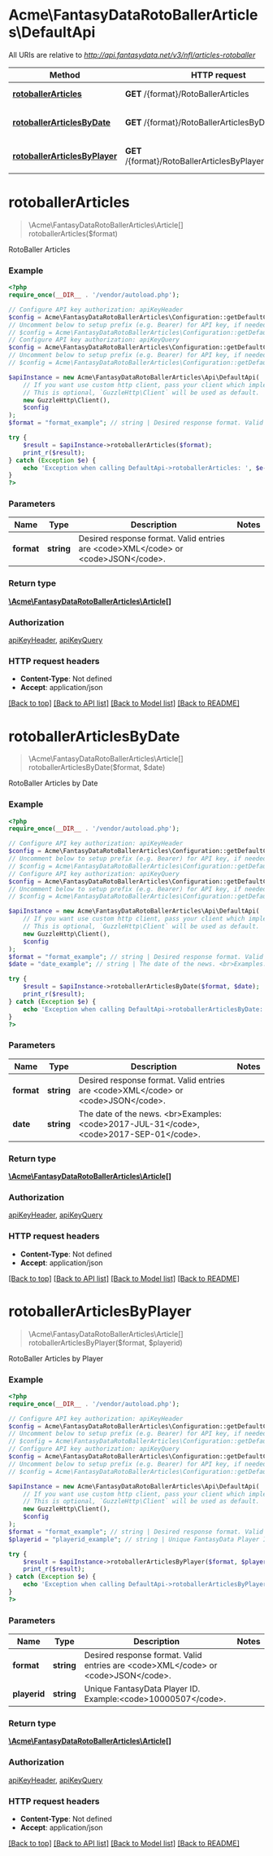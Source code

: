 # Acme\FantasyDataRotoBallerArticles\DefaultApi

All URIs are relative to *http://api.fantasydata.net/v3/nfl/articles-rotoballer*

Method | HTTP request | Description
------------- | ------------- | -------------
[**rotoballerArticles**](DefaultApi.md#rotoballerArticles) | **GET** /{format}/RotoBallerArticles | RotoBaller Articles
[**rotoballerArticlesByDate**](DefaultApi.md#rotoballerArticlesByDate) | **GET** /{format}/RotoBallerArticlesByDate/{date} | RotoBaller Articles by Date
[**rotoballerArticlesByPlayer**](DefaultApi.md#rotoballerArticlesByPlayer) | **GET** /{format}/RotoBallerArticlesByPlayerID/{playerid} | RotoBaller Articles by Player


# **rotoballerArticles**
> \Acme\FantasyDataRotoBallerArticles\\Article[] rotoballerArticles($format)

RotoBaller Articles

### Example
```php
<?php
require_once(__DIR__ . '/vendor/autoload.php');

// Configure API key authorization: apiKeyHeader
$config = Acme\FantasyDataRotoBallerArticles\Configuration::getDefaultConfiguration()->setApiKey('Ocp-Apim-Subscription-Key', 'YOUR_API_KEY');
// Uncomment below to setup prefix (e.g. Bearer) for API key, if needed
// $config = Acme\FantasyDataRotoBallerArticles\Configuration::getDefaultConfiguration()->setApiKeyPrefix('Ocp-Apim-Subscription-Key', 'Bearer');
// Configure API key authorization: apiKeyQuery
$config = Acme\FantasyDataRotoBallerArticles\Configuration::getDefaultConfiguration()->setApiKey('subscription-key', 'YOUR_API_KEY');
// Uncomment below to setup prefix (e.g. Bearer) for API key, if needed
// $config = Acme\FantasyDataRotoBallerArticles\Configuration::getDefaultConfiguration()->setApiKeyPrefix('subscription-key', 'Bearer');

$apiInstance = new Acme\FantasyDataRotoBallerArticles\Api\DefaultApi(
    // If you want use custom http client, pass your client which implements `GuzzleHttp\ClientInterface`.
    // This is optional, `GuzzleHttp\Client` will be used as default.
    new GuzzleHttp\Client(),
    $config
);
$format = "format_example"; // string | Desired response format. Valid entries are <code>XML</code> or <code>JSON</code>.

try {
    $result = $apiInstance->rotoballerArticles($format);
    print_r($result);
} catch (Exception $e) {
    echo 'Exception when calling DefaultApi->rotoballerArticles: ', $e->getMessage(), PHP_EOL;
}
?>
```

### Parameters

Name | Type | Description  | Notes
------------- | ------------- | ------------- | -------------
 **format** | **string**| Desired response format. Valid entries are &lt;code&gt;XML&lt;/code&gt; or &lt;code&gt;JSON&lt;/code&gt;. |

### Return type

[**\Acme\FantasyDataRotoBallerArticles\\Article[]**](../Model/Article.md)

### Authorization

[apiKeyHeader](../../README.md#apiKeyHeader), [apiKeyQuery](../../README.md#apiKeyQuery)

### HTTP request headers

 - **Content-Type**: Not defined
 - **Accept**: application/json

[[Back to top]](#) [[Back to API list]](../../README.md#documentation-for-api-endpoints) [[Back to Model list]](../../README.md#documentation-for-models) [[Back to README]](../../README.md)

# **rotoballerArticlesByDate**
> \Acme\FantasyDataRotoBallerArticles\\Article[] rotoballerArticlesByDate($format, $date)

RotoBaller Articles by Date

### Example
```php
<?php
require_once(__DIR__ . '/vendor/autoload.php');

// Configure API key authorization: apiKeyHeader
$config = Acme\FantasyDataRotoBallerArticles\Configuration::getDefaultConfiguration()->setApiKey('Ocp-Apim-Subscription-Key', 'YOUR_API_KEY');
// Uncomment below to setup prefix (e.g. Bearer) for API key, if needed
// $config = Acme\FantasyDataRotoBallerArticles\Configuration::getDefaultConfiguration()->setApiKeyPrefix('Ocp-Apim-Subscription-Key', 'Bearer');
// Configure API key authorization: apiKeyQuery
$config = Acme\FantasyDataRotoBallerArticles\Configuration::getDefaultConfiguration()->setApiKey('subscription-key', 'YOUR_API_KEY');
// Uncomment below to setup prefix (e.g. Bearer) for API key, if needed
// $config = Acme\FantasyDataRotoBallerArticles\Configuration::getDefaultConfiguration()->setApiKeyPrefix('subscription-key', 'Bearer');

$apiInstance = new Acme\FantasyDataRotoBallerArticles\Api\DefaultApi(
    // If you want use custom http client, pass your client which implements `GuzzleHttp\ClientInterface`.
    // This is optional, `GuzzleHttp\Client` will be used as default.
    new GuzzleHttp\Client(),
    $config
);
$format = "format_example"; // string | Desired response format. Valid entries are <code>XML</code> or <code>JSON</code>.
$date = "date_example"; // string | The date of the news. <br>Examples: <code>2017-JUL-31</code>, <code>2017-SEP-01</code>.

try {
    $result = $apiInstance->rotoballerArticlesByDate($format, $date);
    print_r($result);
} catch (Exception $e) {
    echo 'Exception when calling DefaultApi->rotoballerArticlesByDate: ', $e->getMessage(), PHP_EOL;
}
?>
```

### Parameters

Name | Type | Description  | Notes
------------- | ------------- | ------------- | -------------
 **format** | **string**| Desired response format. Valid entries are &lt;code&gt;XML&lt;/code&gt; or &lt;code&gt;JSON&lt;/code&gt;. |
 **date** | **string**| The date of the news. &lt;br&gt;Examples: &lt;code&gt;2017-JUL-31&lt;/code&gt;, &lt;code&gt;2017-SEP-01&lt;/code&gt;. |

### Return type

[**\Acme\FantasyDataRotoBallerArticles\\Article[]**](../Model/Article.md)

### Authorization

[apiKeyHeader](../../README.md#apiKeyHeader), [apiKeyQuery](../../README.md#apiKeyQuery)

### HTTP request headers

 - **Content-Type**: Not defined
 - **Accept**: application/json

[[Back to top]](#) [[Back to API list]](../../README.md#documentation-for-api-endpoints) [[Back to Model list]](../../README.md#documentation-for-models) [[Back to README]](../../README.md)

# **rotoballerArticlesByPlayer**
> \Acme\FantasyDataRotoBallerArticles\\Article[] rotoballerArticlesByPlayer($format, $playerid)

RotoBaller Articles by Player

### Example
```php
<?php
require_once(__DIR__ . '/vendor/autoload.php');

// Configure API key authorization: apiKeyHeader
$config = Acme\FantasyDataRotoBallerArticles\Configuration::getDefaultConfiguration()->setApiKey('Ocp-Apim-Subscription-Key', 'YOUR_API_KEY');
// Uncomment below to setup prefix (e.g. Bearer) for API key, if needed
// $config = Acme\FantasyDataRotoBallerArticles\Configuration::getDefaultConfiguration()->setApiKeyPrefix('Ocp-Apim-Subscription-Key', 'Bearer');
// Configure API key authorization: apiKeyQuery
$config = Acme\FantasyDataRotoBallerArticles\Configuration::getDefaultConfiguration()->setApiKey('subscription-key', 'YOUR_API_KEY');
// Uncomment below to setup prefix (e.g. Bearer) for API key, if needed
// $config = Acme\FantasyDataRotoBallerArticles\Configuration::getDefaultConfiguration()->setApiKeyPrefix('subscription-key', 'Bearer');

$apiInstance = new Acme\FantasyDataRotoBallerArticles\Api\DefaultApi(
    // If you want use custom http client, pass your client which implements `GuzzleHttp\ClientInterface`.
    // This is optional, `GuzzleHttp\Client` will be used as default.
    new GuzzleHttp\Client(),
    $config
);
$format = "format_example"; // string | Desired response format. Valid entries are <code>XML</code> or <code>JSON</code>.
$playerid = "playerid_example"; // string | Unique FantasyData Player ID. Example:<code>10000507</code>.

try {
    $result = $apiInstance->rotoballerArticlesByPlayer($format, $playerid);
    print_r($result);
} catch (Exception $e) {
    echo 'Exception when calling DefaultApi->rotoballerArticlesByPlayer: ', $e->getMessage(), PHP_EOL;
}
?>
```

### Parameters

Name | Type | Description  | Notes
------------- | ------------- | ------------- | -------------
 **format** | **string**| Desired response format. Valid entries are &lt;code&gt;XML&lt;/code&gt; or &lt;code&gt;JSON&lt;/code&gt;. |
 **playerid** | **string**| Unique FantasyData Player ID. Example:&lt;code&gt;10000507&lt;/code&gt;. |

### Return type

[**\Acme\FantasyDataRotoBallerArticles\\Article[]**](../Model/Article.md)

### Authorization

[apiKeyHeader](../../README.md#apiKeyHeader), [apiKeyQuery](../../README.md#apiKeyQuery)

### HTTP request headers

 - **Content-Type**: Not defined
 - **Accept**: application/json

[[Back to top]](#) [[Back to API list]](../../README.md#documentation-for-api-endpoints) [[Back to Model list]](../../README.md#documentation-for-models) [[Back to README]](../../README.md)

